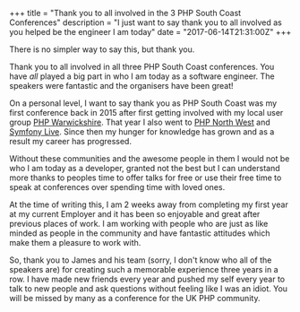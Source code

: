 +++
title = "Thank you to all involved in the 3 PHP South Coast Conferences"
description = "I just want to say thank you to all involved as you helped be the engineer I am today"
date = "2017-06-14T21:31:00Z"
+++

There is no simpler way to say this, but thank you.

Thank you to all involved in all three PHP South Coast conferences. You have _all_ played a big part in who I am today as a software engineer. The speakers were fantastic and the organisers have been great!

On a personal level, I want to say thank you as PHP South Coast was my first conference back in 2015 after first getting involved with my local user group [PHP Warwickshire](http://phpwarks.co.uk). That year I also went to [PHP North West](http://conference.phpnw.org.uk/) and [Symfony Live](http://london2016.live.symfony.com/). Since then my hunger for knowledge has grown and as a result my career has progressed.

Without these communities and the awesome people in them I would not be who I am today as a developer, granted not the best but I can understand more thanks to peoples time to offer talks for free or use their free time to speak at conferences over spending time with loved ones.

At the time of writing this, I am 2 weeks away from completing my first year at my current Employer and it has been so enjoyable and great after previous places of work. I am working with people who are just as like minded as people in the community and have fantastic attitudes which make them a pleasure to work with.

So, thank you to James and his team (sorry, I don't know who all of the speakers are) for creating such a memorable experience three years in a row. I have made new friends every year and pushed my self every year to talk to new people and ask questions without feeling like I was an idiot. You will be missed by many as a conference for the UK PHP community.